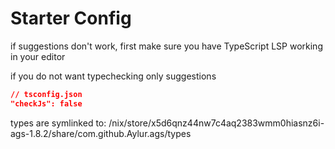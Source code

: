 
# Starter Config

if suggestions don't work, first make sure
you have TypeScript LSP working in your editor

if you do not want typechecking only suggestions

```json
// tsconfig.json
"checkJs": false
```

types are symlinked to:
/nix/store/x5d6qnz44nw7c4aq2383wmm0hiasnz6i-ags-1.8.2/share/com.github.Aylur.ags/types
